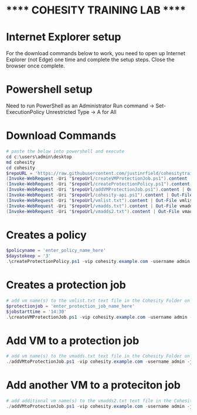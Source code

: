 # **** COHESITY TRAINING LAB ****

# Internet Explorer setup
For the download commands below to work, you need to open up Internet Explorer (not Edge) one time and complete the setup steps.  Close the browser once complete.

# Powershell setup
Need to run PowerShell as an Administrator
Run command -> Set-ExecutionPolicy Unrestricted
Type -> A for All

# Download Commands
```powershell
# paste the below into powershell and execute
cd c:\users\admin\desktop
md cohesity
cd cohesity
$repoURL = 'https://raw.githubusercontent.com/justinrfield/cohesitytraininglab/main'
(Invoke-WebRequest -Uri "$repoUrl/createVMProtectionJob.ps1").content | Out-File "createVMProtectionJob.ps1"; (Get-Content "createVMProtectionJob.ps1") | Set-Content "createVMProtectionJob.ps1"
(Invoke-WebRequest -Uri "$repoUrl/createProtectionPolicy.ps1").content | Out-File "createProtectionPolicy.ps1"; (Get-Content "createProtectionPolicy.ps1") | Set-Content "createProtectionPolicy.ps1"
(Invoke-WebRequest -Uri "$repoUrl/addVMProtectionJob.ps1").content | Out-File "addVMProtectionJob.ps1"; (Get-Content "addVMProtectionJob.ps1") | Set-Content "addVMProtectionJob.ps1"
(Invoke-WebRequest -Uri "$repoUrl/cohesity-api.ps1").content | Out-File cohesity-api.ps1; (Get-Content cohesity-api.ps1) | Set-Content cohesity-api.ps1
(Invoke-WebRequest -Uri "$repoUrl/vmlist.txt").content | Out-File vmlist.txt; (Get-Content vmlist.txt) | Set-Content vmlist.txt
(Invoke-WebRequest -Uri "$repoUrl/vmadds.txt").content | Out-File vmadds.txt; (Get-Content vmadds.txt) | Set-Content vmadds.txt
(Invoke-WebRequest -Uri "$repoUrl/vmadds2.txt").content | Out-File vmadds2.txt; (Get-Content vmadds2.txt) | Set-Content vmadds2.txt
```

# Creates a policy
```powershell
$policyname = 'enter_policy_name_here'
$daystokeep = '3'
.\createProtectionPolicy.ps1 -vip cohesity.example.com -username admin -policyName "$policyname" -daysToKeep "$daystokeep"
```

# Creates a protection job
```powershell
# add vm name(s) to the vmlist.txt text file in the Cohesity Folder on the desktop
$protectionjob = 'enter_protection_job_name_here'
$jobstarttime = '14:30'
.\createVMProtectionJob.ps1 -vip cohesity.example.com -username admin -jobName "$protectionjob" -policyName "$policyname" -vCenterName vcenter.example.com -startTime "$jobstarttime" -vmlist ./vmlist.txt
```

# Add VM to a protection job
```powershell
# add vm name(s) to the vmadds.txt text file in the Cohesity Folder on the desktop
./addVMtoProtectionJob.ps1 -vip cohesity.example.com -username admin -jobName JustinBackup -vmNames (Get-Content ./vmadds.txt)
```

# Add another VM to a proteciton job
```powershell
# add additional vm name(s) to the vmadds2.txt text file in the Cohesity Folder on the desktop
./addVMtoProtectionJob.ps1 -vip cohesity.example.com -username admin -jobName JustinBackup -vmNames (Get-Content ./vmadds2.txt)
```
